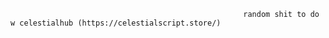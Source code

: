                                                         random shit to do w celestialhub (https://celestialscript.store/)
